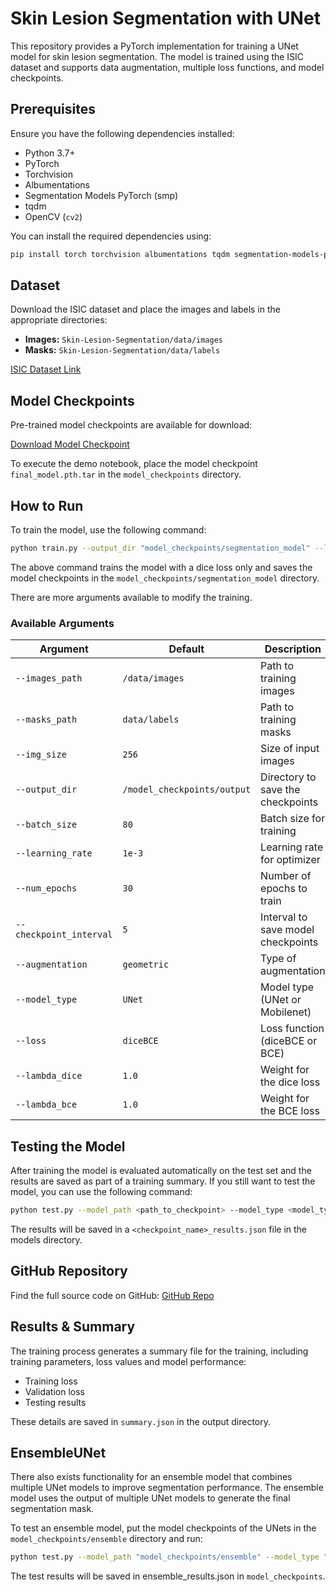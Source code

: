 # Skin Lesion Segmentation with UNet

This repository provides a PyTorch implementation for training a UNet model for skin lesion segmentation. The model is trained using the ISIC dataset and supports data augmentation, multiple loss functions, and model checkpoints.

## Prerequisites

Ensure you have the following dependencies installed:

- Python 3.7+
- PyTorch
- Torchvision
- Albumentations
- Segmentation Models PyTorch (smp)
- tqdm
- OpenCV (`cv2`)

You can install the required dependencies using:

```bash
pip install torch torchvision albumentations tqdm segmentation-models-pytorch opencv-python
```

## Dataset

Download the ISIC dataset and place the images and labels in the appropriate directories:

- **Images:** `Skin-Lesion-Segmentation/data/images`
- **Masks:** `Skin-Lesion-Segmentation/data/labels`

[ISIC Dataset Link](https://www.kaggle.com/datasets/tschandl/isic2018-challenge-task1-data-segmentation/data)

## Model Checkpoints

Pre-trained model checkpoints are available for download:

[Download Model Checkpoint](INSERT_MODEL_LINK_HERE)

To execute the demo notebook, place the model checkpoint `final_model.pth.tar` in the `model_checkpoints` directory.

## How to Run

To train the model, use the following command:

```bash
python train.py --output_dir "model_checkpoints/segmentation_model" --lambda_dice 1 --lambda_bce 0
```
The above command trains the model with a dice loss only and saves the model checkpoints in the `model_checkpoints/segmentation_model` directory.

There are more arguments available to modify the training.

### Available Arguments

| Argument                | Default                                  | Description                        |
| ----------------------- | ---------------------------------------- | ---------------------------------- |
| `--images_path`         | `/data/images`                           | Path to training images            |
| `--masks_path`          | `data/labels`                            | Path to training masks             |
| `--img_size`            | `256`                                    | Size of input images               |
| `--output_dir `         | `/model_checkpoints/output`              | Directory to save the checkpoints  |
| `--batch_size`          | `80`                                     | Batch size for training            |
| `--learning_rate`       | `1e-3`                                   | Learning rate for optimizer        |
| `--num_epochs`          | `30`                                     | Number of epochs to train          |
| `--checkpoint_interval` | `5`                                      | Interval to save model checkpoints |
| `--augmentation`        | `geometric`                              | Type of augmentation               |
| `--model_type`          | `UNet`                                   | Model type (UNet or Mobilenet)     |
| `--loss`                | `diceBCE`                                | Loss function (diceBCE or BCE)     |
| `--lambda_dice`         | `1.0`                                    | Weight for the dice loss           |
| `--lambda_bce`          | `1.0`                                    | Weight for the BCE loss            |



## Testing the Model

After training the model is evaluated automatically on the test set and the results are saved as part of a training summary.
If you still want to test the model, you can use the following command:

```bash
python test.py --model_path <path_to_checkpoint> --model_type <model_type>
```
The results will be saved in a `<checkpoint_name>_results.json` file in the models directory.


## GitHub Repository

Find the full source code on GitHub: [GitHub Repo](INSERT_GITHUB_REPO_LINK_HERE)

## Results & Summary

The training process generates a summary file for the training, including training parameters, loss values and model performance:

- Training loss
- Validation loss
- Testing results

These details are saved in `summary.json` in the output directory.

## EnsembleUNet

There also exists functionality for an ensemble model that combines multiple UNet models to improve segmentation performance. The ensemble model uses the output of multiple UNet models to generate the final segmentation mask.

To test an ensemble model, put the model checkpoints of the UNets in the `model_checkpoints/ensemble` directory and run:

```bash
python test.py --model_path "model_checkpoints/ensemble" --model_type "EnsembleUNet"
```

The test results will be saved in ensemble_results.json in `model_checkpoints`.

